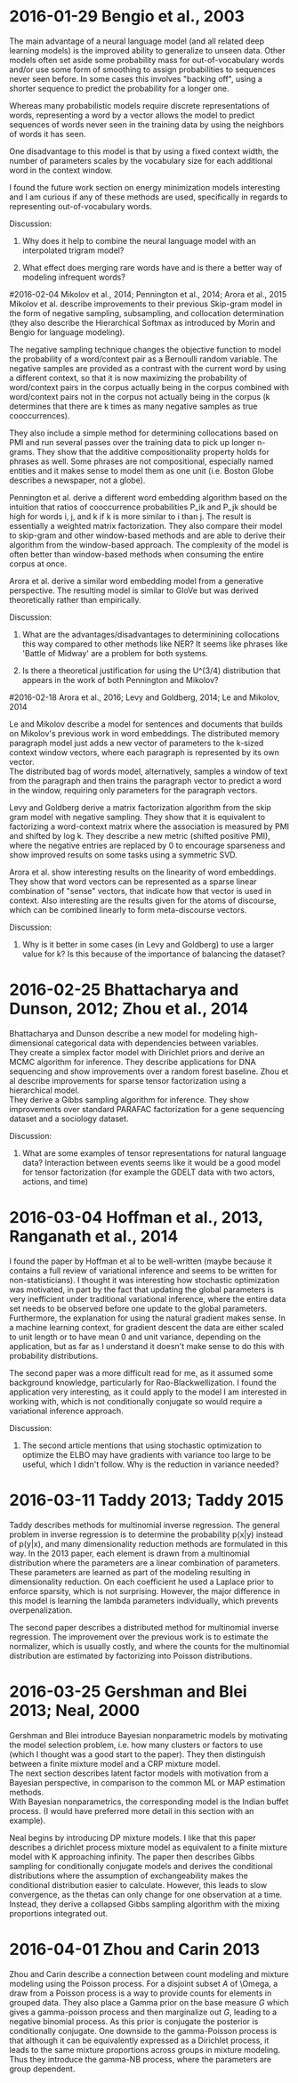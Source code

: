 # 2016-01-29 Bengio et al., 2003

The main advantage of a neural language model (and all related deep learning models) is the improved ability to generalize to unseen data.
Other models often set aside some probability mass for out-of-vocabulary words and/or use some form of smoothing to assign probabilities to 
sequences never seen before.  In some cases this involves "backing off", using a shorter sequence to predict the probability for a 
longer one.

Whereas many probabilistic models require discrete representations of words, representing a word by a vector 
allows the model to predict sequences of words never seen in the training data by using the neighbors of words it has seen.

One disadvantage to this model is that by using a
fixed context width, the number of parameters scales by the vocabulary size for each additional word in the context window.

I found the future work section on energy minimization models interesting and I am curious if any of these methods are used, specifically
in regards to representing out-of-vocabulary words.

Discussion:

1) Why does it help to combine the neural language model with an interpolated trigram model?

2) What effect does merging rare words have and is there a better way of modeling infrequent words?

#2016-02-04 Mikolov et al., 2014; Pennington et al., 2014; Arora et al., 2015
Mikolov et al. describe improvements to their previous Skip-gram model in the form of negative sampling, subsampling, and collocation
determination (they also describe the Hierarchical Softmax as introduced by Morin and Bengio for language modeling).

The negative sampling technique changes the objective function to model the probability of a word/context pair
as a Bernoulli random variable.  The negative samples are provided as a contrast with the current word by using a 
different context, so that it is now maximizing the probability of word/context pairs in the corpus actually being in the corpus combined with word/context pairs not in the corpus not actually being in the corpus (k determines that there are k times as many negative
samples as true cooccurrences).

They also include a simple method for determining collocations based on PMI and run several passes over the training data to pick up longer n-grams.  They show that the additive compositionality property holds for phrases as well.  Some phrases are not compositional, especially named entities and it makes sense to model them as one unit (i.e. Boston Globe describes a newspaper, not a globe).

Pennington et al. derive a different word embedding algorithm based on the intuition that ratios of cooccurrence probabilities P_ik and P_jk should be high for words i, j, and k if k is more similar to i than j.  The result is essentially a weighted matrix factorization.
They also compare their model to skip-gram and other window-based methods and are able to derive their algorithm from the window-based approach.  The complexity of the model is often better than window-based methods when consuming the entire corpus at once.

Arora et al. derive a similar word embedding model from a generative perspective.  The resulting model is similar to GloVe but was derived theoretically rather than empirically.

Discussion:

1) What are the advantages/disadvantages to determinining collocations this way compared to other methods like NER?
It seems like phrases like 'Battle of Midway' are a problem for both systems.

2) Is there a theoretical justification for using the U^(3/4) distribution that appears in the work of both Pennington and Mikolov?

#2016-02-18 Arora et al., 2016; Levy and Goldberg, 2014; Le and Mikolov, 2014

Le and Mikolov describe a model for sentences and documents that builds on Mikolov's previous work in word embeddings.  The distributed memory 
paragraph model just adds a new vector of parameters to the k-sized context window vectors, where each paragraph is represented by its own vector.  
The distributed bag of words model, alternatively, samples a window of text from the paragraph and then trains the paragraph vector to predict a word 
in the window, requiring only parameters for the paragraph vectors.

Levy and Goldberg derive a matrix factorization algorithm from the skip gram model with negative sampling.  They show that it is equivalent to 
factorizing a word-context matrix where the association is measured by PMI and shifted by log k.  They describe a new metric (shifted positive PMI),
where the negative entries are replaced by 0 to encourage sparseness and show improved results on some tasks using a symmetric SVD.

Arora et al. show interesting results on the linearity of word embeddings.  They show that word vectors can be represented as a sparse linear
combination of "sense" vectors, that indicate how that vector is used in context.  Also interesting are the results given for the atoms of discourse, 
which can be combined linearly to form meta-discourse vectors.

Discussion:

1) Why is it better in some cases (in Levy and Goldberg) to use a larger value for k?  Is this because of the importance of balancing the dataset?

# 2016-02-25 Bhattacharya and Dunson, 2012; Zhou et al., 2014

Bhattacharya and Dunson describe a new model for modeling high-dimensional categorical data with dependencies between variables.  
They create a simplex factor model with Dirichlet priors and derive an MCMC algorithm for inference.
They describe applications for DNA sequencing and show improvements over a random forest baseline.
Zhou et al describe improvements for sparse tensor factorization using a hierarchical model.  
They derive a Gibbs sampling algorithm for inference.
They show improvements over standard PARAFAC factorization for a gene sequencing dataset and a sociology dataset.

Discussion:

1) What are some examples of tensor representations for natural language data?  Interaction between events seems like it would be a good model for
tensor factorization (for example the GDELT data with two actors, actions, and time) 

# 2016-03-04 Hoffman et al., 2013, Ranganath et al., 2014

I found the paper by Hoffman et al to be well-written (maybe because it contains a full review of variational 
inference and seems to be written for non-statisticians).  I thought it was interesting how stochastic optimization
was motivated, in part by the fact that updating the global parameters is very inefficient under
traditional variational inference, where the entire data set needs to be observed before one update to the
global parameters.  Furthermore, the explanation for using the natural gradient makes sense.
In a machine learning context, for gradient descent the data are
either scaled to unit length or to have mean 0 and unit variance, depending on the application, but as far as I
understand it doesn't make sense to do this with probability distributions.

The second paper was a more difficult read for me, as it assumed some background knowledge, particularly for
Rao-Blackwellization.  I found the application very interesting, as it could apply to the model I am interested
in working with, which is not conditionally conjugate so would require a variational inference approach.

Discussion:
1) The second article mentions that using stochastic optimization to optimize the ELBO may have gradients with
variance too large to be useful, which I didn't follow.  Why is the reduction in variance needed?

# 2016-03-11 Taddy 2013; Taddy 2015

Taddy describes methods for multinomial inverse regression.  The general problem in inverse regression is to
determine the probability p(x|y) instead of p(y|x), and many dimensionality reduction methods are formulated
in this way.  In the 2013 paper, each element is drawn from a multinomial distribution where the parameters
are a linear combination of parameters.  These parameters are learned as part of the modeling resulting in 
dimensionality reduction.  On each coefficient he used a Laplace prior to enforce sparsity, which is not surprising.
However, the major difference in this model is learning the lambda parameters individually, which prevents
overpenalization.

The second paper describes a distributed method for multinomial inverse regression.  The improvement over the
previous work is to estimate the normalizer, which is usually costly, and where the counts for 
the multinomial distribution are estimated by factorizing into Poisson distributions.

# 2016-03-25 Gershman and Blei 2013; Neal, 2000 

Gershman and Blei introduce Bayesian nonparametric models by motivating the model selection problem, i.e. how many clusters or factors to use
(which I thought was a good start to the paper).  They then distinguish between a finite mixture model and a CRP mixture model.  
The next section describes latent factor models with motivation from a Bayesian perspective, in comparison to the common ML or MAP estimation methods.  
With Bayesian nonparametrics, the corresponding model is the Indian buffet process.
(I would have preferred more detail in this section with an example).

Neal begins by introducing DP mixture models.
I like that this paper describes a dirichlet process mixture model as equivalent to a finite mixture model with K approaching infinity.
The paper then describes Gibbs sampling for conditionally conjugate models and derives the conditional distributions
where the assumption of exchangeability makes the conditional distribution easier to calculate.  However, this leads to slow 
convergence, as the thetas can only change for one observation at a time.  Instead, they derive a collapsed Gibbs sampling
algorithm with the mixing proportions integrated out.

# 2016-04-01 Zhou and Carin 2013

Zhou and Carin describe a connection between count modeling and mixture modeling using the Poisson process.  For a disjoint subset $A$ of \Omega, a draw from a 
Poisson process is a way to provide counts for elements in grouped data.  They also place a Gamma prior on the base measure $G$ which gives a gamma-poisson
process and then marginalize out $G$, leading to a negative binomial process.  As this prior is conjugate the posterior is conditionally conjugate.
One downside to the gamma-Poisson process is that although it can be equivalently expressed as a Dirichlet process, it leads to the same mixture proportions across
groups in mixture modeling.  Thus they introduce the gamma-NB process, where the parameters are group dependent.
